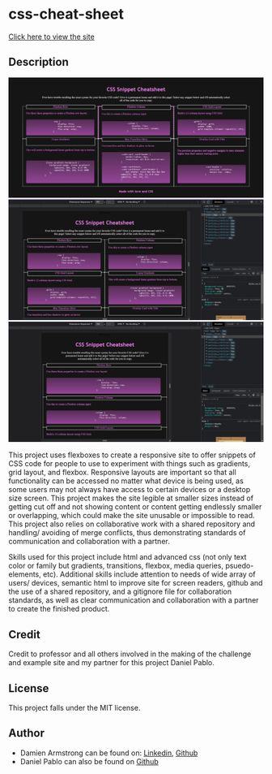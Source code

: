 # css-cheat-sheet

<a href="https://pirosvs.github.io/css-cheat-sheet/">Click here to view the site</a>

## Description

<img src="./assets/css-page-fullscreen.png" alt="Working site"/>
<img src="./assets/css-page-tablet.png" alt ="Site at tablet size">
<img src="./assets/css-page-phone.png" alt="Site at phone size">

This project uses flexboxes to create a responsive site to offer snippets of CSS code for people to use to experiment with things such as gradients, grid layout, and flexbox. Responsive layouts are important so that all functionality can be accessed no matter what device is being used, as some users may not always have access to certain devices or a desktop size screen. This project makes the site legible at smaller sizes instead of getting cut off and not showing content or content getting endlessly smaller or overlapping, which could make the site unusable or impossible to read. This project also relies on collaborative work with a shared repository and handling/ avoiding of merge conflicts, thus demonstrating standards of communication and collaboration with a partner.

Skills used for this project include html and advanced css (not only text color or family but gradients, transitions, flexbox, media queries, psuedo-elements, etc). Additional skills include attention to needs of wide array of users/ devices, semantic html to improve site for screen readers, github and the use of a shared repository, and a gitignore file for collaboration standards, as well as clear communication and collaboration with a partner to create the finished product.

## Credit
Credit to professor and all others involved in the making of the challenge and example site and my partner for this project Daniel Pablo.

## License
This project falls under the MIT license.

## Author
<ul>
    <li>Damien Armstrong can be found on: <a href="https://www.linkedin.com/in/damien-armstrong-412319138/">Linkedin</a>, <a href="https://github.com/pirosvs">Github</a></li>
    <li>Daniel Pablo can also be found on <a href="https://github.com/dpablo2018">Github</a></li>
</ul>